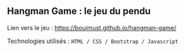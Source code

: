 ## Hangman Game : le jeu du pendu
  
Lien vers le jeu : https://bouimust.github.io/hangman-game/
  
Technologies utilisés :
``HTML / CSS / Bootstrap / Javascript``